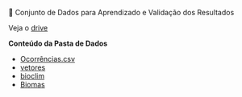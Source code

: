 📁 Conjunto de Dados para Aprendizado e Validação dos Resultados

Veja o [drive](https://drive.google.com/drive/folders/17KonaS8HNGOgtJ9f-34qeiWYtMr8hYFA?usp=sharing)

<p><b>Conteúdo da Pasta de Dados</b></p>
<ul>
  <li><a href="https://drive.google.com/file/d/1vxNyljMFHOKUnyOR--iM0sxwxBJwU1Xb/view?usp=drive_link">Ocorrências.csv</a></li>
  <li><a href="https://drive.google.com/drive/folders/1-XraJ_ZR2CM22FqMjQHtE8SS01OoHFFh?usp=drive_link">vetores</a></li>
  <li><a href="https://drive.google.com/drive/folders/178kOw6_PPvuzSlpPzcdHuieoMPpX9K4B?usp=drive_link">bioclim</a></li>
  <li><a href="https://drive.google.com/drive/folders/1PJysNgyt1qlU-AKRggKxZttqQOabRtgy?usp=drive_link">Biomas</a></li>
</ul>
